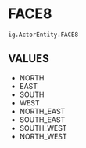 # FACE8
`ig.ActorEntity.FACE8`

## VALUES

- NORTH
- EAST
- SOUTH
- WEST
- NORTH_EAST
- SOUTH_EAST
- SOUTH_WEST
- NORTH_WEST